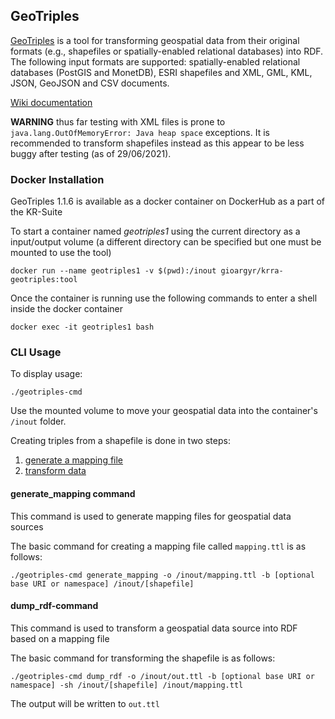## GeoTriples

[GeoTriples](http://geotriples.di.uoa.gr/) is a tool for transforming geospatial data from their original formats (e.g., shapefiles or spatially-enabled relational databases) into RDF. The following input formats are supported: spatially-enabled relational databases (PostGIS and MonetDB), ESRI shapefiles and XML, GML, KML, JSON, GeoJSON and CSV documents. 

[Wiki documentation](https://github.com/LinkedEOData/GeoTriples/wiki)

**WARNING** thus far testing with XML files is prone to `java.lang.OutOfMemoryError: Java heap space` exceptions. It is recommended to transform shapefiles instead as this appear to be less buggy after testing (as of 29/06/2021).

### Docker Installation
GeoTriples 1.1.6 is available as a docker container on DockerHub as a part of the KR-Suite

To start a container named _geotriples1_ using the current directory as a input/output volume (a different directory can be specified but one must be mounted to use the tool)
```
docker run --name geotriples1 -v $(pwd):/inout gioargyr/krra-geotriples:tool
``` 
Once the container is running use the following commands to enter a shell inside the docker container
```
docker exec -it geotriples1 bash
```

### CLI Usage
To display usage:
```
./geotriples-cmd
```
Use the mounted volume to move your geospatial data into the container's `/inout` folder.

Creating triples from a shapefile is done in two steps:
1. [generate a mapping file](#generate_mapping-command)
2. [transform data](#dump_rdf-command)

#### generate_mapping command
This command is used to generate mapping files for geospatial data sources

The basic command for creating a mapping file called `mapping.ttl` is as follows:
```
./geotriples-cmd generate_mapping -o /inout/mapping.ttl -b [optional base URI or namespace] /inout/[shapefile]
```

#### dump_rdf-command
This command is used to transform a geospatial data source into RDF based on a mapping file

The basic command for transforming the shapefile is as follows:
```
./geotriples-cmd dump_rdf -o /inout/out.ttl -b [optional base URI or namespace] -sh /inout/[shapefile] /inout/mapping.ttl
```
The output will be written to `out.ttl`
